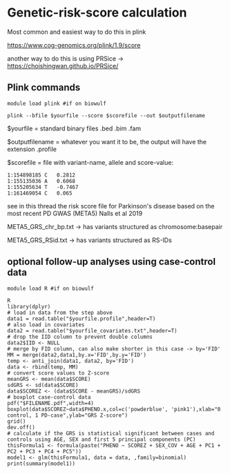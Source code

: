 # Genetic-risk-score calculation

Most common and easiest way to do this in plink

https://www.cog-genomics.org/plink/1.9/score

another way to do this is using PRSice -> https://choishingwan.github.io/PRSice/ 

## Plink commands

`module load plink #if on biowulf`

`plink --bfile $yourfile --score $scorefile --out $outputfilename`

$yourfile = standard binary files .bed .bim .fam

$outputfilename = whatever you want it to be, the output will have the extension .profile

$scorefile = file with variant-name, allele and score-value:

~~~~
1:154898185	C	0.2812
1:155135036	A	0.6068
1:155205634	T	-0.7467
1:161469054	C	0.065
~~~~

see in this thread the risk score file for Parkinson's disease based on the most recent PD GWAS (META5) Nalls et al 2019

META5_GRS_chr_bp.txt -> has variants structured as chromosome:basepair

META5_GRS_RSid.txt -> has variants structured as RS-IDs

## optional follow-up analyses using case-control data

`module load R #if on biowulf`
~~~~
R
library(dplyr)
# load in data from the step above
data1 = read.table("$yourfile.profile",header=T)
# also load in covariates
data2 = read.table("$yourfile_covariates.txt",header=T)
# drop the IID column to prevent double columns
data2$IID <- NULL
# merge by FID column, can also make shorter in this case -> by='FID'
MM = merge(data2,data1,by.x='FID',by.y='FID')
temp <- anti_join(data1, data2, by='FID')
data <- rbind(temp, MM)
# convert score values to Z-score
meanGRS <- mean(data$SCORE)
sdGRS <- sd(data$SCORE)
data$SCOREZ <- (data$SCORE - meanGRS)/sdGRS
# boxplot case-control data 
pdf("$FILENAME.pdf",width=4)
boxplot(data$SCOREZ~data$PHENO.x,col=c('powderblue', 'pink1'),xlab="0 control, 1 PD-case",ylab="GRS Z-score")
grid()
dev.off()
# calculate if the GRS is statistical significant between cases and controls using AGE, SEX and first 5 principal components (PC)
thisFormula1 <- formula(paste("PHENO ~ SCOREZ + SEX_COV + AGE + PC1 + PC2 + PC3 + PC4 + PC5"))
model1 <- glm(thisFormula1, data = data, ,family=binomial)
print(summary(model1))
~~~~

